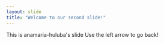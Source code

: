```yaml
---
layout: slide
title: "Welcome to our second slide!"
---
```

This is anamaria-huluba's slide
Use the left arrow to go back!

